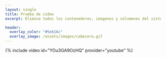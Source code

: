 ```yaml
---
layout: single
title: Prueba de video
excerpt: Elimina todos los contenedores, imagenes y volumenes del sistema

header:
  overlay_color: "#5e616c"
  overlay_image: /assets/images/cabecera.gif
---
```


{% include video id="YOu3GA9OzHQ" provider="youtube" %}